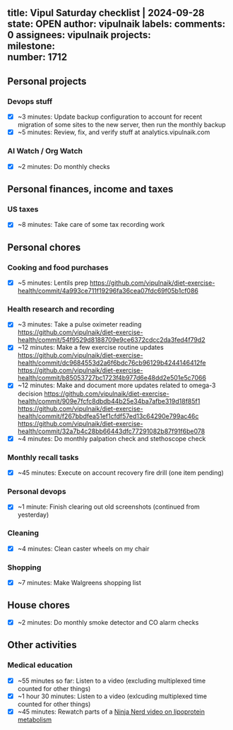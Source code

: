 title:	Vipul Saturday checklist | 2024-09-28
state:	OPEN
author:	vipulnaik
labels:	
comments:	0
assignees:	vipulnaik
projects:	
milestone:	
number:	1712
--
## Personal projects

### Devops stuff

- [x] ~3 minutes: Update backup configuration to account for recent migration of some sites to the new server, then run the monthly backup
- [x] ~5 minutes: Review, fix, and verify stuff at analytics.vipulnaik.com

### AI Watch / Org Watch

- [x] ~2 minutes: Do monthly checks

## Personal finances, income and taxes

### US taxes

- [x] ~8 minutes: Take care of some tax recording work

## Personal chores

### Cooking and food purchases

- [x] ~5 minutes: Lentils prep https://github.com/vipulnaik/diet-exercise-health/commit/4a993ce711f19296fa36cea07fdc69f05b1cf086

### Health research and recording

- [x] ~3 minutes: Take a pulse oximeter reading https://github.com/vipulnaik/diet-exercise-health/commit/54f9529d8188709e9ce6372cdcc2da3fed4f79d2
- [x] ~12 minutes: Make a few exercise routine updates https://github.com/vipulnaik/diet-exercise-health/commit/dc9684553d2a6f6bdc76cb96129b4244146412fe https://github.com/vipulnaik/diet-exercise-health/commit/b85053727bc1723f4b977d6e48dd2e501e5c7066
- [x] ~12 minutes: Make and document more updates related to omega-3 decision https://github.com/vipulnaik/diet-exercise-health/commit/909e7fcfc8dbdb44b25e34ba7afbe319d18f85f1 https://github.com/vipulnaik/diet-exercise-health/commit/f267bbdfea51ef1cfdf57ed13c64290e799ac46c https://github.com/vipulnaik/diet-exercise-health/commit/32a7b4c28bb66443dfc77291082b87f91f6be078
- [x] ~4 minutes: Do monthly palpation check and stethoscope check

### Monthly recall tasks

- [x] ~45 minutes: Execute on account recovery fire drill (one item pending)

### Personal devops

- [x] ~1 minute: Finish clearing out old screenshots (continued from yesterday)

### Cleaning

- [x] ~4 minutes: Clean caster wheels on my chair

### Shopping

- [x] ~7 minutes: Make Walgreens shopping list

## House chores

- [x] ~2 minutes: Do monthly smoke detector and CO alarm checks

## Other activities

### Medical education

- [x] ~55 minutes so far: Listen to a video (excluding multiplexed time counted for other things)
- [x] ~1 hour 30 minutes: Listen to a video (exlcuding multiplexed time counted for other things)
- [x] ~45 minutes: Rewatch parts of a [Ninja Nerd video on lipoprotein metabolism](https://www.youtube.com/watch?v=wQY0xpwqPfQ)

